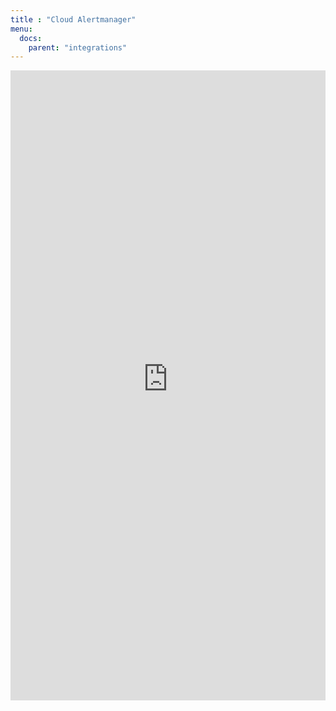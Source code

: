 ```yaml
---
title : "Cloud Alertmanager"
menu:
  docs:
    parent: "integrations"
---
```


<iframe 
    width="100%"
    style="aspect-ratio: 1/2;"
    name="iframe" 
    id="integration" 
    frameborder="0"
    src="https://console.victoriametrics.cloud/public/integrations/cloud-alertmanager" >
</iframe>
